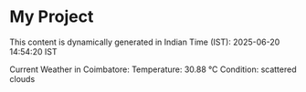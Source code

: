 # My Project

This content is dynamically generated in Indian Time (IST): 2025-06-20 14:54:20 IST


Current Weather in Coimbatore:
Temperature: 30.88 °C
Condition: scattered clouds
